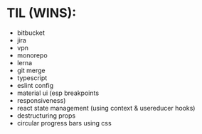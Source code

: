 # TIL (WINS):
- bitbucket
- jira
- vpn
- monorepo
- lerna
- git merge
- typescript
- eslint config
- material ui (esp breakpoints
- responsiveness)
- react state management (using context & usereducer hooks)
- destructuring props
- circular progress bars using css